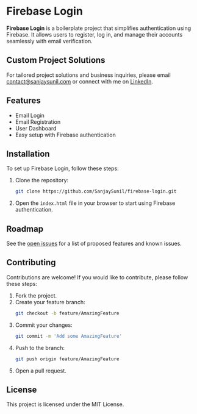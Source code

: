 # Firebase Login

**Firebase Login** is a boilerplate project that simplifies authentication using Firebase. It allows users to register, log in, and manage their accounts seamlessly with email verification.

## Custom Project Solutions

For tailored project solutions and business inquiries, please email [contact@sanjaysunil.com](mailto:contact@sanjaysunil.com) or connect with me on [LinkedIn](https://www.linkedin.com/in/sanjaysunil).

## Features

- Email Login
- Email Registration
- User Dashboard
- Easy setup with Firebase authentication

## Installation

To set up Firebase Login, follow these steps:

1. Clone the repository:
   ```bash
   git clone https://github.com/SanjaySunil/firebase-login.git
   ```
2. Open the `index.html` file in your browser to start using Firebase authentication.

## Roadmap

See the [open issues](https://github.com/SanjaySunil/firebase-login/issues) for a list of proposed features and known issues.

## Contributing

Contributions are welcome! If you would like to contribute, please follow these steps:

1. Fork the project.
2. Create your feature branch:
   ```bash
   git checkout -b feature/AmazingFeature
   ```
3. Commit your changes:
   ```bash
   git commit -m 'Add some AmazingFeature'
   ```
4. Push to the branch:
   ```bash
   git push origin feature/AmazingFeature
   ```
5. Open a pull request.

## License

This project is licensed under the MIT License.
